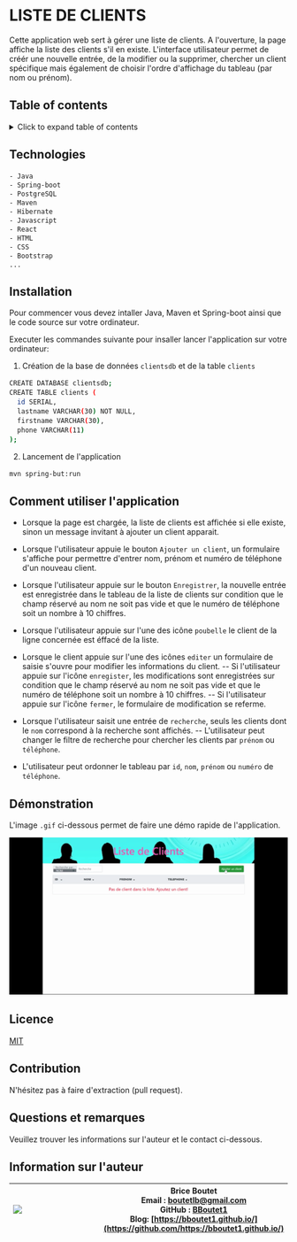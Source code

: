 # LISTE DE CLIENTS

Cette application web sert à gérer une liste de clients. A l'ouverture, la page affiche la liste des clients s'il en existe. L'interface utilisateur permet de créér une nouvelle entrée, de la modifier ou la supprimer,  chercher un client spécifique mais également de choisir l'ordre d'affichage du tableau (par nom ou prénom).

## Table of contents

<!-- ⛔️ MD-MAGIC-EXAMPLE:START (TOC:collapse=true&collapseText=Click to expand) -->
<details>
<summary>Click to expand table of contents</summary>

* [Technologies](#technologies)
* [Installation](#installation)
* [Usage](#usage)
* [Démonstration](#démonstration)
* [Licence](#licence)
* [Contributing](#contributing)
* [Questions](#questions)
* [Author information](#author-information)

</details>
<!-- ⛔️ MD-MAGIC-EXAMPLE:END -->

## Technologies

```
- Java
- Spring-boot
- PostgreSQL
- Maven
- Hibernate
- Javascript
- React
- HTML
- CSS
- Bootstrap
...
```

## Installation

Pour commencer vous devez intaller Java, Maven et Spring-boot ainsi que le code source sur votre ordinateur.

Executer les commandes suivante pour insaller lancer l'application sur votre ordinateur:

1. Création de la base de données `clientsdb` et de la table `clients`

```sh
CREATE DATABASE clientsdb;
CREATE TABLE clients (
  id SERIAL,
  lastname VARCHAR(30) NOT NULL,
  firstname VARCHAR(30),
  phone VARCHAR(11)
);  
```

2. Lancement de l'application
```sh
mvn spring-but:run    
```

## Comment utiliser l'application

* Lorsque la page est chargée, la liste de clients  est affichée si elle existe, sinon un message invitant à ajouter un client apparait.

* Lorsque l'utilisateur appuie le bouton `Ajouter un client`, un formulaire s'affiche pour permettre d'entrer nom, prénom et numéro de téléphone d'un nouveau client.

* Lorsque l'utilisateur appuie sur le bouton `Enregistrer`, la nouvelle entrée est enregistrée dans le tableau de la liste de clients sur condition que le champ réservé au nom ne soit pas vide et que le numéro de téléphone soit un nombre à 10 chiffres.

* Lorsque l'utilisateur appuie sur l'une des icône `poubelle` le client de la ligne concernée est éffacé de la liste.

* Lorsque le client appuie sur l'une des icônes `editer` un formulaire de saisie s'ouvre pour modifier les informations du client.
 -- Si l'utilisateur appuie sur l'icône `enregister`, les modifications sont enregistrées  sur condition que le champ réservé au nom ne soit pas vide et que le numéro de téléphone soit un nombre à 10 chiffres.
 -- Si l'utilisateur appuie sur l'icône `fermer`, le formulaire de modification se referme.
 
* Lorsque l'utilisateur saisit une entrée de `recherche`, seuls les clients dont le `nom` correspond à la recherche sont affichés. 
-- L'utilisateur peut changer le filtre de recherche pour chercher les clients par `prénom` ou `téléphone`.

* L'utilisateur peut ordonner le tableau par `id`, `nom`, `prénom` ou `numéro` de `téléphone`.

## Démonstration

L'image `.gif` ci-dessous permet de faire une démo rapide de l'application.

![alt text](./frontend/src/img/demo.gif "Project 3 Screen Shot Link-N-Park")


## Licence

[MIT](https://choosealicense.com/licenses/mit)

## Contribution

N'hésitez pas à faire d'extraction (pull request).

## Questions et remarques

Veuillez trouver les informations sur l'auteur et le contact ci-dessous.

## Information sur l'auteur

| <img align="left" width="150" height="auto" margin="10"  src="https://avatars3.githubusercontent.com/u/59809722?v=4"> |  Brice Boutet <br/>  Email : [boutetlb@gmail.com](boutetlb@gmail.com)<br/> GitHub : [BBoutet1](https://github.com/bboutet1)<br> Blog:  [https://bboutet1.github.io/](https://github.com/https://bboutet1.github.io/) |
| -------- | ----------- |

